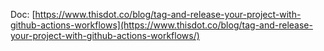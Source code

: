 Doc: [https://www.thisdot.co/blog/tag-and-release-your-project-with-github-actions-workflows](https://www.thisdot.co/blog/tag-and-release-your-project-with-github-actions-workflows/)
